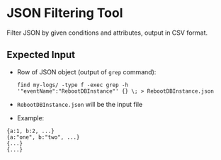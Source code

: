 # JSON Filtering Tool

Filter JSON by given conditions and attributes, output in CSV format.

## Expected Input

* Row of JSON object (output of `grep` command):

      find my-logs/ -type f -exec grep -h '"eventName":"RebootDBInstance"' {} \; > RebootDBInstance.json

* `RebootDBInstance.json` will be the input file

* Example:
```
{a:1, b:2, ...}
{a:"one", b:"two", ...}
{...}
{...}
```
